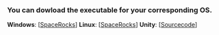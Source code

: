 ### You can dowload the executable for your corresponding OS.

**Windows**: [[SpaceRocks](https://lignitylabs.itch.io/spacerocks/download/eyJpZCI6MjI3NDk1NCwiZXhwaXJlcyI6MTY5NTY4MzU4OX0%3d.OAP0eNmIJPpsRxHDazgtLqff5t8%3d)]
**Linux**: [[SpaceRocks]()]
**Unity**: [[Sourcecode]()]
